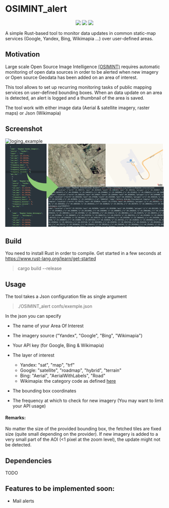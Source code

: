 
# OSIMINT_alert

<p align="center">
        <a> <img src="https://img.shields.io/github/last-commit/audeberc/static-maps-monitor?style=flat-square" /></a>
        <a> <img src="https://img.shields.io/github/license/audeberc/static-maps-monitor" /></a>
        <a> <img src="https://travis-ci.com/audeberc/OSIMINT-alert.svg?branch=master" /></a>
</p>

A simple Rust-based tool to monitor data updates in common static-map services (Google, Yandex, Bing, Wikimapia ...) over user-defined areas. 

## Motivation 

Large scale Open Source Image Intelligence [(OSIMINT)](https://en.wikipedia.org/wiki/Open-source_intelligence) requires automatic monitoring of open data sources in order to be alerted when new imagery or Open source Geodata has been added on an area of interest. 

This tool allows to set up recurring monitoring tasks of public mapping services on user-defined bounding boxes. When an data update on an area is detected, an alert is logged and a thumbnail of the area is saved. 

The tool work with either image data (Aerial & satellite imagery, raster maps) or Json (Wikimapia)

## Screenshot 

![loging_example](https://github.com/audeberc/static-maps-monitor/blob/master/ressources_readme/log.png)
![Illu](https://github.com/audeberc/OSIMINT-alert/blob/master/ressources_readme/illu_1.png)


## Build 

You need to install Rust in order to compile. Get started in a few seconds at https://www.rust-lang.org/learn/get-started

> cargo build --release

## Usage 
The tool takes a Json configuration file as single argument 

> ./OSIMINT_alert confs/exemple.json 

In the json you can specify
 * The name of your Area Of Interest
 * The imagery source ("Yandex", "Google", "Bing", "Wikimapia")
 * Your API key (for Google, Bing & Wikimapia)
 * The layer of interest
 
    * Yandex: "sat", "map", "trf" 
    * Google: "satellite", "roadmap", "hybrid", "terrain"
    * Bing: "Aerial", "AerialWithLabels", "Road"
    * Wikimapia: the category code as defined [here](https://gist.github.com/effrenus/6989940)
    
 * The bounding box coordinates 
 * The frequency at which to check for new imagery (You may want to limit your API usage) 

#### Remarks: 
   No matter the size of the provided bounding box, the fetched tiles are fixed size (quite small depending on the provider). 
   If new imagery is added to a very small part of the AOI (<1 pixel at the zoom level), the update might not be detected.
   
## Dependencies 
  TODO

## Features to be implemented soon:
  * Mail alerts
